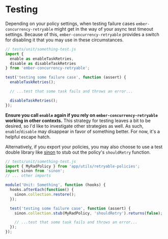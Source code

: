# Testing

Depending on your policy settings, when testing failure cases `ember-concurrency-retryable` might get in the way of your async test timeout settings. Because of this, `ember-concurrency-retryable` provides a switch for disabling it that you may use in these circumstances.

```javascript
// tests/unit/something-test.js
import {
  enable as enableTaskRetries,
  disable as disableTaskRetries
} from 'ember-concurrency-retryable';

test('testing some failure case', function (assert) {
  enableTaskRetries();

  // ...test that some task fails and throws an error...

  disableTaskRetries();
});
```

**Ensure you call `enable` again if you rely on `ember-concurrency-retryable` working in other contexts.** This strategy for testing leaves a bit to be desired, so I'd like to investigate other strategies as well. As such, `enable`/`disable` may disappear in favor of something better. For now, it's a helpful escape hatch.

Alternatively, if you export your policies, you may also choose to use a test
double library like [sinon](http://sinonjs.org) to stub out the policy's `shouldRetry` function.


```javascript
// tests/unit/something-test.js
import { MyRadPolicy } from 'app/utils/retryable-policies';
import sinon from 'sinon';
// ... other imports

module('Unit: Something', function (hooks) {
  hooks.afterEach(function() {
    sinon.collection.restore();
  });

  test('testing some failure case', function (assert) {
    sinon.collection.stub(MyRadPolicy, 'shouldRetry').returns(false);

    // ...test that some task fails and throws an error...
  });
});
```
